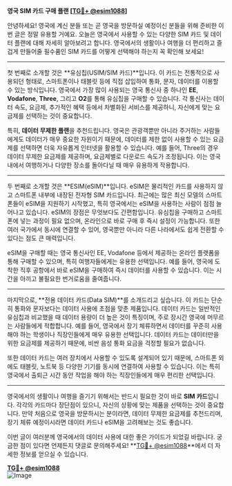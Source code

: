 **영국 SIM 카드 구매 플랜 [[TG💪+ @esim1088](https://t.me/s/esim1088)]**

안녕하세요! 영국에 계신 분들 또는 곧 영국을 방문하실 예정이신 분들을 위해 준비한 이번 글은 정말 유용할 거예요. 오늘은 영국에서 사용할 수 있는 다양한 SIM 카드 및 데이터 플랜에 대해 자세히 알아보려고 합니다. 영국에서의 생활이나 여행을 더 편리하고 즐겁게 만들어줄 필수품인 SIM 카드를 어떻게 선택해야 하는지 꼭 확인해 보세요!

---

첫 번째로 소개할 것은 **유심칩(USIM/SIM 카드)**입니다. 이 카드는 전통적으로 사용되던 형태로, 스마트폰이나 태블릿 등에 직접 삽입하여 통화, 문자, 데이터를 이용할 수 있는 방식입니다. 영국에서 가장 많이 사용되는 영국 통신사 중 하나인 **EE**, **Vodafone**, **Three**, 그리고 **O2**를 통해 유심칩을 구매할 수 있습니다. 각 통신사는 데이터 속도, 요금제, 추가적인 혜택 등에서 차별화된 서비스를 제공하니, 자신에게 맞는 요금제를 선택하는 것이 중요합니다.

특히, **데이터 무제한 플랜**을 추천드립니다. 영국은 관광객뿐만 아니라 주거하는 사람들에게도 데이터가 매우 중요한 자원이기 때문에, 데이터를 제한 없이 사용할 수 있는 요금제를 선택하면 더욱 자유롭게 인터넷을 활용할 수 있습니다. 예를 들어, Three의 경우 데이터 무제한 요금제를 제공하며, 요금제별로 다운로드 속도가 조정됩니다. 이는 영국 내에서 여행하거나 다양한 장소를 돌아다닐 때 매우 유용하게 작용합니다.

---

두 번째로 소개할 것은 **ESIM(eSIM)**입니다. eSIM은 물리적인 카드를 사용하지 않고 스마트폰 내부에 내장된 전자형 SIM 카드입니다. 최근에는 많은 최신 모델의 스마트폰들이 eSIM을 지원하기 시작했고, 특히 영국에서는 eSIM을 사용하는 사람이 점점 늘어나고 있습니다. eSIM의 장점은 무엇보다도 간편함입니다. 유심칩을 구매하고 스마트폰에 넣는 과정이 필요 없으며, 온라인으로 바로 구매 후 즉시 설정이 가능합니다. 또한 여러 국가에서 동시에 연결할 수 있어, 영국뿐만 아니라 다른 나라에서도 쉽게 전환할 수 있다는 점도 큰 매력입니다.

eSIM을 구매할 때는 영국 통신사인 EE, Vodafone 등에서 제공하는 온라인 플랫폼을 통해 구매할 수 있으며, 특히 여행자들에게는 유용한 선택입니다. 예를 들어, 영국에 도착한 직후 공항에서 바로 eSIM을 구매하여 즉시 데이터를 사용할 수 있습니다. 이는 시간을 아끼고 불필요한 번거로움을 줄여줍니다.

---

마지막으로, **전용 데이터 카드(Data SIM)**를 소개드리고 싶습니다. 이 카드는 단순히 통화와 문자보다는 데이터 사용에 초점을 맞춘 제품입니다. 데이터 카드는 일반적인 유심칩과 비교했을 때 데이터 용량이 더 높은 것이 특징이며, 주로 장시간 영국에 머무르는 사람들에게 적합합니다. 예를 들어, 영국에서 장기 체류하면서 데이터를 꾸준히 사용해야 하는 학생이나 직장인들에게 매우 유용한 선택입니다. 데이터 카드는 데이터만을 위한 요금제를 제공하기 때문에, 비싼 음성 통화 요금을 걱정할 필요가 없습니다.

또한 데이터 카드는 여러 장치에서 사용할 수 있도록 설계되어 있기 때문에, 스마트폰 외에도 태블릿, 노트북 등 다양한 기기를 동시에 연결하여 사용할 수 있습니다. 이는 특히 영국에서 출퇴근 시간 동안 작업을 해야 하는 직장인들에게 매우 편리한 선택입니다.

---

영국에서의 생활이나 여행을 즐기기 위해서는 반드시 필요한 것이 바로 **SIM 카드**입니다. 각각의 카드마다 장단점이 있으니, 자신의 상황에 맞는 제품을 선택하는 것이 중요합니다. 만약 처음으로 영국을 방문하시는 분이라면, 데이터 무제한 요금제를 추천드리며, 장기 체류 예정이시라면 데이터 카드나 eSIM을 고려해보는 것도 좋습니다.

이번 글이 여러분께 영국에서의 데이터 사용에 대한 좋은 가이드가 되었길 바랍니다. 궁금한 점이 있다면 언제든지 댓글로 문의해주세요! **[TG💪+ @esim1088](https://t.me/s/esim1088)**에서 더 자세한 정보를 얻으실 수 있습니다.

**[TG💪+ @esim1088](https://t.me/s/esim1088)**  
![Image](https://i.postimg.cc/Y0z9fWf4/image.png)